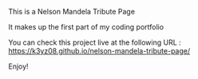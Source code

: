This is a Nelson Mandela Tribute Page

It makes up the first part of my coding portfolio

You can check this project live at the following URL : https://k3yz08.github.io/nelson-mandela-tribute-page/

Enjoy!